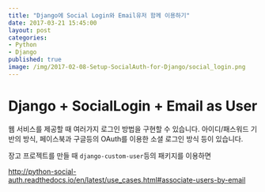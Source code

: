 ```yaml
---
title: "Django에 Social Login와 Email유저 함께 이용하기"
date: 2017-03-21 15:45:00
layout: post
categories:
- Python
- Django
published: true
image: /img/2017-02-08-Setup-SocialAuth-for-Django/social_login.png
---
```


# Django + SocialLogin + Email as User

웹 서비스를 제공할 때 여러가지 로그인 방법을 구현할 수 있습니다. 아이디/패스워드 기반의 방식, 페이스북과 구글등의 OAuth를 이용한 소셜 로그인 방식 등이 있습니다.

장고 프로젝트를 만들 때 `django-custom-user`등의 패키지를 이용하면 


http://python-social-auth.readthedocs.io/en/latest/use_cases.html#associate-users-by-email